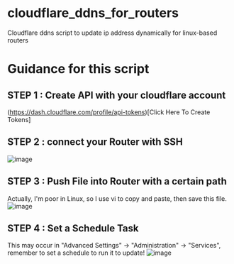 # cloudflare_ddns_for_routers
Cloudflare ddns script to update ip address dynamically for linux-based routers

# Guidance for this script

## STEP 1 : Create API with your cloudflare account

(https://dash.cloudflare.com/profile/api-tokens)[Click Here To Create Tokens]

## STEP 2 : connect your Router with SSH 

![image](https://user-images.githubusercontent.com/63193298/189516332-6ff0b657-68b5-4de4-9723-899370a323b6.png)



## STEP 3 : Push File into Router with a certain path

Actually, I'm poor in Linux, so I use vi to copy and paste, then save this file.
![image](https://user-images.githubusercontent.com/63193298/189516398-3a81bfef-6f08-452a-ba07-0542fe096e2f.png)


## STEP 4 : Set a Schedule Task
This may occur in "Advanced Settings" -> "Administration" -> "Services", remember to set a schedule to run it to update!
![image](https://user-images.githubusercontent.com/63193298/189516355-b6a78d4c-1512-4952-8b79-598480200494.png)
